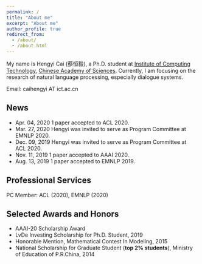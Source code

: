 ```yaml
---
permalink: /
title: "About me"
excerpt: "About me"
author_profile: true
redirect_from: 
  - /about/
  - /about.html
---
```


My name is Hengyi Cai (蔡恒毅), a Ph.D. student at [Institute of Computing Technology](http://www.ict.ac.cn), [Chinese Academy of Sciences](https://www.ucas.ac.cn). Currently, I am focusing on the research of natural language processing, especially dialogue systems.

Email: caihengyi AT ict.ac.cn

## News

- Apr. 04, 2020  1 paper accepted to ACL 2020.
- Mar. 27, 2020  Hengyi was invited to serve as Program Committee at EMNLP 2020.  
- Dec. 09, 2019  Hengyi was invited to serve as Program Committee at ACL 2020.  
- Nov. 11, 2019  1 paper accepted to AAAI 2020.  
- Aug. 13, 2019  1 paper accepted to EMNLP 2019.  

## Professional Services
PC Member: ACL (2020), EMNLP (2020)

## Selected Awards and Honors
- AAAI-20 Scholarship Award
- LvDe Investing Scholarship for Ph.D. Student, 2019
- Honorable Mention, Mathematical Contest In Modeling, 2015
- National Scholarship for Graduate Student (**top 2% students**), Ministry of Education of P.R.China, 2014